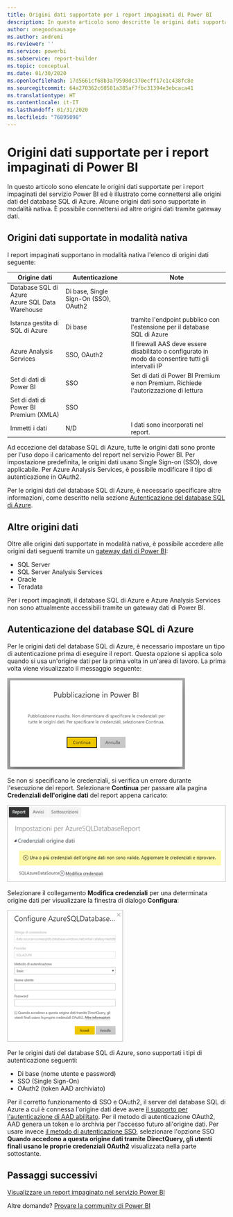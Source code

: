 ```yaml
---
title: Origini dati supportate per i report impaginati di Power BI
description: In questo articolo sono descritte le origini dati supportate per i report impaginati del servizio Power BI ed è illustrato come connettersi alle origini dati del database SQL di Azure.
author: onegoodsausage
ms.author: andremi
ms.reviewer: ''
ms.service: powerbi
ms.subservice: report-builder
ms.topic: conceptual
ms.date: 01/30/2020
ms.openlocfilehash: 17d5661cf68b3a79598dc370ecff17c1c438fc8e
ms.sourcegitcommit: 64a270362c60581a385af7fbc31394e3ebcaca41
ms.translationtype: HT
ms.contentlocale: it-IT
ms.lasthandoff: 01/31/2020
ms.locfileid: "76895098"
---
```

# <a name="supported-data-sources-for-power-bi-paginated-reports"></a>Origini dati supportate per i report impaginati di Power BI

In questo articolo sono elencate le origini dati supportate per i report impaginati del servizio Power BI ed è illustrato come connettersi alle origini dati del database SQL di Azure. Alcune origini dati sono supportate in modalità nativa. È possibile connettersi ad altre origini dati tramite gateway dati.

## <a name="natively-supported-data-sources"></a>Origini dati supportate in modalità nativa

I report impaginati supportano in modalità nativa l'elenco di origini dati seguente:

| Origine dati | Autenticazione | Note |
| --- | --- | --- |
| Database SQL di Azure <br>Azure SQL Data Warehouse | Di base, Single Sign-On (SSO), OAuth2 |   |
| Istanza gestita di SQL di Azure | Di base | tramite l'endpoint pubblico con l'estensione per il database SQL di Azure  |
| Azure Analysis Services | SSO, OAuth2 | Il firewall AAS deve essere disabilitato o configurato in modo da consentire tutti gli intervalli IP  |
| Set di dati di Power BI | SSO | Set di dati di Power BI Premium e non Premium. Richiede l'autorizzazione di lettura |
| Set di dati di Power BI Premium (XMLA) | SSO |   |
| Immetti i dati | N/D | I dati sono incorporati nel report. |

Ad eccezione del database SQL di Azure, tutte le origini dati sono pronte per l'uso dopo il caricamento del report nel servizio Power BI. Per impostazione predefinita, le origini dati usano Single Sign-on (SSO), dove applicabile. Per Azure Analysis Services, è possibile modificare il tipo di autenticazione in OAuth2.

Per le origini dati del database SQL di Azure, è necessario specificare altre informazioni, come descritto nella sezione [Autenticazione del database SQL di Azure](#azure-sql-database-authentication).

## <a name="other-data-sources"></a>Altre origini dati

Oltre alle origini dati supportate in modalità nativa, è possibile accedere alle origini dati seguenti tramite un [gateway dati di Power BI](service-gateway-onprem.md):

- SQL Server
- SQL Server Analysis Services
- Oracle
- Teradata

Per i report impaginati, il database SQL di Azure e Azure Analysis Services non sono attualmente accessibili tramite un gateway dati di Power BI.

## <a name="azure-sql-database-authentication"></a>Autenticazione del database SQL di Azure

Per le origini dati del database SQL di Azure, è necessario impostare un tipo di autenticazione prima di eseguire il report. Questa opzione si applica solo quando si usa un'origine dati per la prima volta in un'area di lavoro. La prima volta viene visualizzato il messaggio seguente:

![Pubblicazione in Power BI](media/paginated-reports-data-sources/power-bi-paginated-publishing.png)

Se non si specificano le credenziali, si verifica un errore durante l'esecuzione del report. Selezionare **Continua** per passare alla pagina **Credenziali dell'origine dati** del report appena caricato:

![Impostazioni per il database SQL di Azure](media/paginated-reports-data-sources/power-bi-paginated-settings-azure-sql.png)

Selezionare il collegamento **Modifica credenziali** per una determinata origine dati per visualizzare la finestra di dialogo **Configura**:

![Configurare il database SQL di Azure](media/paginated-reports-data-sources/power-bi-paginated-configure-azure-sql.png)

Per le origini dati del database SQL di Azure, sono supportati i tipi di autenticazione seguenti:

- Di base (nome utente e password)
- SSO (Single Sign-On)
- OAuth2 (token AAD archiviato)

Per il corretto funzionamento di SSO e OAuth2, il server del database SQL di Azure a cui è connessa l'origine dati deve avere [il supporto per l'autenticazione di AAD abilitato](https://docs.microsoft.com/azure/sql-database/sql-database-aad-authentication-configure). Per il metodo di autenticazione OAuth2, AAD genera un token e lo archivia per l'accesso futuro all'origine dati. Per usare invece [il metodo di autenticazione SSO](https://docs.microsoft.com/power-bi/service-azure-sql-database-with-direct-connect#single-sign-on), selezionare l'opzione SSO **Quando accedono a questa origine dati tramite DirectQuery, gli utenti finali usano le proprie credenziali OAuth2** visualizzata nella parte sottostante.
  
## <a name="next-steps"></a>Passaggi successivi

[Visualizzare un report impaginato nel servizio Power BI](consumer/paginated-reports-view-power-bi-service.md)

Altre domande? [Provare la community di Power BI](https://community.powerbi.com/)
